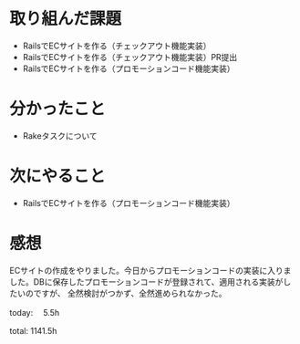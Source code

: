 #  取り組んだ課題
- RailsでECサイトを作る（チェックアウト機能実装）
- RailsでECサイトを作る（チェックアウト機能実装）PR提出
- RailsでECサイトを作る（プロモーションコード機能実装）


# 分かったこと
- Rakeタスクについて

# 次にやること
- RailsでECサイトを作る（プロモーションコード機能実装）


# 感想
ECサイトの作成をやりました。今日からプロモーションコードの実装に入りました。DBに保存したプロモーションコードが登録されて、適用される実装がしたいのですが、
全然検討がつかず、全然進められなかった。

today: 　5.5h

total: 1141.5h

